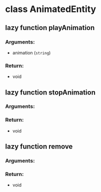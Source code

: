 # class AnimatedEntity


## lazy function playAnimation
### Arguments:
- animation (`string`)
### Return:
- void




## lazy function stopAnimation
### Arguments:

### Return:
- void




## lazy function remove
### Arguments:

### Return:
- void







